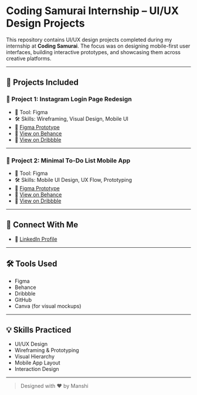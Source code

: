 # Coding Samurai Internship – UI/UX Design Projects

This repository contains UI/UX design projects completed during my internship at **Coding Samurai**. The focus was on designing mobile-first user interfaces, building interactive prototypes, and showcasing them across creative platforms.

---

## 📱 Projects Included

### 🔹 Project 1: Instagram Login Page Redesign
- 📌 Tool: Figma  
- 🛠️ Skills: Wireframing, Visual Design, Mobile UI  
- 🔗 [Figma Prototype](https://www.figma.com/proto/qciVAKldXDbYRY8tlX1y3e/Instagram-Login-Page?node-id=0-3&t=TnhJGvHNpB1ihTld-1&scaling=scale-down&content-scaling=fixed&page-id=0%3A1&starting-point-node-id=0%3A3)  
- 🎨 [View on Behance](https://www.behance.net/gallery/230231647/Instagram-Login-Page-UIUX-Redesign-by-Coding-Samurai) 
- 🏀 [View on Dribbble](https://dribbble.com/shots/26267042-Insta-Login-Page-Redesign-UI-UX-Internship-By-Coding-Samurai?utm_source=Clipboard_Shot&utm_campaign=sainimanshi93&utm_content=Insta%20Login%20Page%20Redesign%20%E2%80%93%20UI%2FUX%20Internship%0ABy%20Coding%20Samurai&utm_medium=Social_Share&utm_source=Clipboard_Shot&utm_campaign=sainimanshi93&utm_content=Insta%20Login%20Page%20Redesign%20%E2%80%93%20UI%2FUX%20Internship%0ABy%20Coding%20Samurai&utm_medium=Social_Share)

---

### 🔹 Project 2: Minimal To-Do List Mobile App
- 📌 Tool: Figma  
- 🛠️ Skills: Mobile UI Design, UX Flow, Prototyping  
- 🔗 [Figma Prototype](https://www.figma.com/proto/nEoWDJGXXvAykshhFWzoA0/To-do-App-Design?node-id=0-1&t=CiHABTZMqP7rGhBy-1)  
- 🎨 [View on Behance](https://www.behance.net/gallery/230306637/Minimal-To-Do-List-App-UIUX-Mobile-Design)  
- 🏀  [View on Dribbble](https://dribbble.com/shots/26271478-Clean-To-Do-App-UI-Mobile?new_shot_upload=true&utm_source=Clipboard_Shot&utm_campaign=sainimanshi93&utm_content=Clean%20To-Do%20App%20UI%20(Mobile)&utm_medium=Social_Share&utm_source=Clipboard_Shot&utm_campaign=sainimanshi93&utm_content=Clean%20To-Do%20App%20UI%20(Mobile)&utm_medium=Social_Share)

---

## 🔗 Connect With Me
- 🔗 [LinkedIn Profile](https://www.linkedin.com/in/manshi-525a3630a/overlay/about-this-profile/?lipi=urn%3Ali%3Apage%3Ad_flagship3_profile_view_base%3BjgsAetKlRJir3Mi20j5Muw%3D%3D)

---

## 🛠 Tools Used
- Figma  
- Behance  
- Dribbble  
- GitHub  
- Canva (for visual mockups)

---

## 💡 Skills Practiced
- UI/UX Design  
- Wireframing & Prototyping  
- Visual Hierarchy  
- Mobile App Layout  
- Interaction Design

---

> Designed with ❤️ by Manshi
